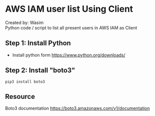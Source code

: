 # AWS IAM user list Using Client
Created by: Wasim
<br>
Python code / script to list all present users in AWS IAM as Client
<br>

## Step 1: Install Python
- Install python form https://www.python.org/downloads/

## Step 2: Install "boto3"
```
pip3 install boto3
```
## Resource

Boto3 documentation https://boto3.amazonaws.com/v1/documentation